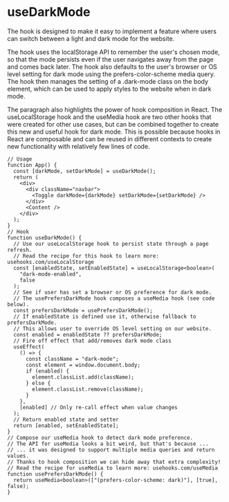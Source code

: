 # useDarkMode


The hook is designed to make it easy to implement a feature where users can switch between a light and dark mode for the website.

The hook uses the localStorage API to remember the user's chosen mode, so that the mode persists even if the user navigates away from the page and comes back later. The hook also defaults to the user's browser or OS level setting for dark mode using the prefers-color-scheme media query. The hook then manages the setting of a .dark-mode class on the body element, which can be used to apply styles to the website when in dark mode.

The paragraph also highlights the power of hook composition in React. The useLocalStorage hook and the useMedia hook are two other hooks that were created for other use cases, but can be combined together to create this new and useful hook for dark mode. This is possible because hooks in React are composable and can be reused in different contexts to create new functionality with relatively few lines of code.

```
// Usage
function App() {
  const [darkMode, setDarkMode] = useDarkMode();
  return (
    <div>
      <div className="navbar">
        <Toggle darkMode={darkMode} setDarkMode={setDarkMode} />
      </div>
      <Content />
    </div>
  );
}
// Hook
function useDarkMode() {
  // Use our useLocalStorage hook to persist state through a page refresh.
  // Read the recipe for this hook to learn more: usehooks.com/useLocalStorage
  const [enabledState, setEnabledState] = useLocalStorage<boolean>(
    "dark-mode-enabled",
    false
  );
  // See if user has set a browser or OS preference for dark mode.
  // The usePrefersDarkMode hook composes a useMedia hook (see code below).
  const prefersDarkMode = usePrefersDarkMode();
  // If enabledState is defined use it, otherwise fallback to prefersDarkMode.
  // This allows user to override OS level setting on our website.
  const enabled = enabledState ?? prefersDarkMode;
  // Fire off effect that add/removes dark mode class
  useEffect(
    () => {
      const className = "dark-mode";
      const element = window.document.body;
      if (enabled) {
        element.classList.add(className);
      } else {
        element.classList.remove(className);
      }
    },
    [enabled] // Only re-call effect when value changes
  );
  // Return enabled state and setter
  return [enabled, setEnabledState];
}
// Compose our useMedia hook to detect dark mode preference.
// The API for useMedia looks a bit weird, but that's because ...
// ... it was designed to support multiple media queries and return values.
// Thanks to hook composition we can hide away that extra complexity!
// Read the recipe for useMedia to learn more: usehooks.com/useMedia
function usePrefersDarkMode() {
  return useMedia<boolean>(["(prefers-color-scheme: dark)"], [true], false);
}
```
